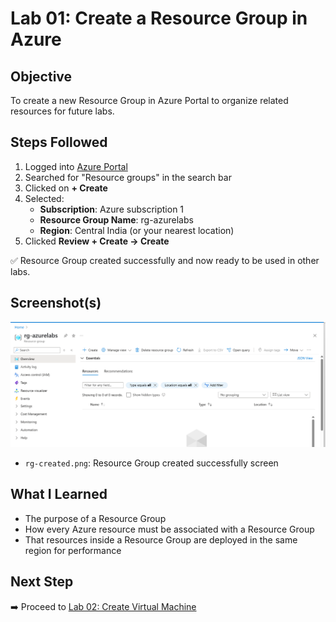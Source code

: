 # Lab 01: Create a Resource Group in Azure

## Objective
To create a new Resource Group in Azure Portal to organize related resources for future labs.

## Steps Followed

1. Logged into [Azure Portal](https://portal.azure.com)
2. Searched for "Resource groups" in the search bar
3. Clicked on **+ Create**
4. Selected:
   - **Subscription**: Azure subscription 1
   - **Resource Group Name**: rg-azurelabs
   - **Region**: Central India (or your nearest location)
5. Clicked **Review + Create → Create**

✅ Resource Group created successfully and now ready to be used in other labs.

## Screenshot(s)
![Resource group creation](./Resource-group-creation.png)
- `rg-created.png`: Resource Group created successfully screen

## What I Learned
- The purpose of a Resource Group
- How every Azure resource must be associated with a Resource Group
- That resources inside a Resource Group are deployed in the same region for performance

## Next Step
➡️ Proceed to [Lab 02: Create Virtual Machine](../02-Create-VM/README.md)
